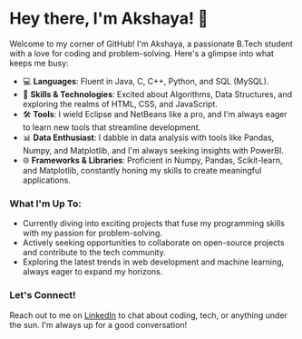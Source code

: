 <h1>Hey there, I'm Akshaya! 👋</h1>

<p>Welcome to my corner of GitHub! I'm Akshaya, a passionate B.Tech student with a love for coding and problem-solving. Here's a glimpse into what keeps me busy:</p>

<ul>
  <li>💻 <strong>Languages</strong>: Fluent in Java, C, C++, Python, and SQL (MySQL).</li>
  <li>🚀 <strong>Skills & Technologies</strong>: Excited about Algorithms, Data Structures, and exploring the realms of HTML, CSS, and JavaScript.</li>
  <li>🛠️ <strong>Tools</strong>: I wield Eclipse and NetBeans like a pro, and I'm always eager to learn new tools that streamline development.</li>
  <li>📊 <strong>Data Enthusiast</strong>: I dabble in data analysis with tools like Pandas, Numpy, and Matplotlib, and I'm always seeking insights with PowerBI.</li>
  <li>🌐 <strong>Frameworks & Libraries</strong>: Proficient in Numpy, Pandas, Scikit-learn, and Matplotlib, constantly honing my skills to create meaningful applications.</li>
</ul>

<h3>What I'm Up To:</h3>

<ul>
  <li>Currently diving into exciting projects that fuse my programming skills with my passion for problem-solving.</li>
  <li>Actively seeking opportunities to collaborate on open-source projects and contribute to the tech community.</li>
  <li>Exploring the latest trends in web development and machine learning, always eager to expand my horizons.</li>
</ul>

<h3>Let's Connect!</h3>

<p>Reach out to me on <a href="https://www.linkedin.com/in/akshaya-s-bipin/">LinkedIn</a> to chat about coding, tech, or anything under the sun. I'm always up for a good conversation!</p>

<!-- <img align = "left" width = 47% src = "https://github-readme-stats.vercel.app/api?username=Akshaya21513&show_icons=true&theme=radical" />
<img align = "left" width = 47% src = "https://github-readme-stats.vercel.app/api/top-langs/?username=Akshaya21513&layout=compact" /> -->
